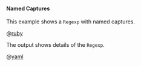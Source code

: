 #### Named Captures

This example shows a ```Regexp``` with named captures.

@[ruby](show.rb)

The output shows details of the ```Regexp```.

@[yaml](show.yaml)
